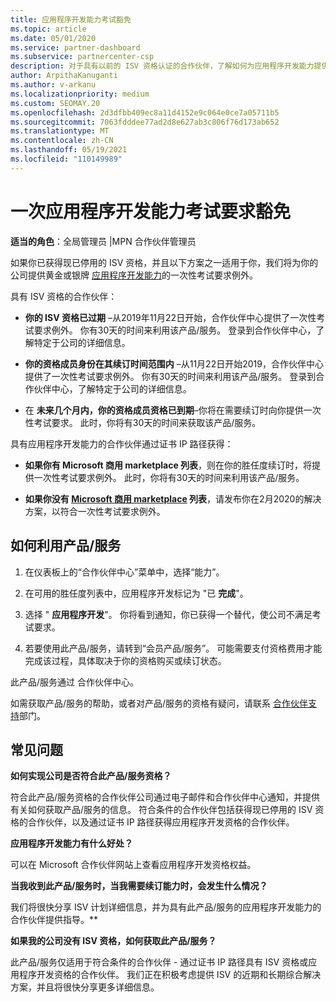 ```yaml
---
title: 应用程序开发能力考试豁免
ms.topic: article
ms.date: 05/01/2020
ms.service: partner-dashboard
ms.subservice: partnercenter-csp
description: 对于具有以前的 ISV 资格认证的合作伙伴，了解如何为应用程序开发能力提供一次性考试需求豁免
author: ArpithaKanuganti
ms.author: v-arkanu
ms.localizationpriority: medium
ms.custom: SEOMAY.20
ms.openlocfilehash: 2d3dfbb409ec8a11d4152e9c064e0ce7a05711b5
ms.sourcegitcommit: 7063fdddee77ad2d8e627ab3c806f76d173ab652
ms.translationtype: MT
ms.contentlocale: zh-CN
ms.lasthandoff: 05/19/2021
ms.locfileid: "110149989"
---
```

# <a name="one-time-exam-requirements-exemption-for-the-application-development-competency"></a>一次应用程序开发能力考试要求豁免

**适当的角色**：全局管理员 |MPN 合作伙伴管理员

如果你已获得现已停用的 ISV 资格，并且以下方案之一适用于你，我们将为你的公司提供黄金或银牌 [应用程序开发能力](https://partner.microsoft.com/membership/application-development-competency)的一次性考试要求例外。 

具有 ISV 资格的合作伙伴：

- **你的 ISV 资格已过期** –从2019年11月22日开始，合作伙伴中心提供了一次性考试要求例外。 你有30天的时间来利用该产品/服务。 登录到合作伙伴中心，了解特定于公司的详细信息。

- **你的资格成员身份在其续订时间范围内** –从11月22日开始2019，合作伙伴中心提供了一次性考试要求例外。 你有30天的时间来利用该产品/服务。 登录到合作伙伴中心，了解特定于公司的详细信息。

- 在 **未来几个月内，你的资格成员资格已到期**–你将在需要续订时向你提供一次性考试要求。 此时，你将有30天的时间来获取该产品/服务。

具有应用程序开发能力的合作伙伴通过证书 IP 路径获得：

- **如果你有 Microsoft 商用 marketplace 列表**，则在你的胜任度续订时，将提供一次性考试要求例外。 此时，你将有30天的时间来利用该产品/服务。

- **如果你没有 [Microsoft 商用 marketplace](https://azure.microsoft.com/overview/commercial-marketplace/) 列表**，请发布你在2月2020的解决方案，以符合一次性考试要求例外。

## <a name="how-to-take-advantage-of-your-offer"></a>如何利用产品/服务

1. 在仪表板上的“合作伙伴中心”菜单中，选择“能力”。
2. 在可用的胜任度列表中，应用程序开发标记为 "已 **完成**"。

3. 选择 " **应用程序开发**"。 你将看到通知，你已获得一个替代，使公司不满足考试要求。 

4. 若要使用此产品/服务，请转到“会员产品/服务”。 可能需要支付资格费用才能完成该过程，具体取决于你的资格购买或续订状态。 

此产品/服务通过 合作伙伴中心。

如需获取产品/服务的帮助，或者对产品/服务的资格有疑问，请联系 [合作伙伴支持](https://partner.microsoft.com/Support)部门。 

## <a name="frequently-asked-questions"></a>常见问题

**如何实现公司是否符合此产品/服务资格？**

符合此产品/服务资格的合作伙伴公司通过电子邮件和合作伙伴中心通知，并提供有关如何获取产品/服务的信息。 符合条件的合作伙伴包括获得现已停用的 ISV 资格的合作伙伴，以及通过证书 IP 路径获得应用程序开发资格的合作伙伴。 

**应用程序开发能力有什么好处？**

可以在 Microsoft 合作伙伴网站上查看应用程序开发资格权益。 

**当我收到此产品/服务时，当我需要续订能力时，会发生什么情况？** 

我们将很快分享 ISV 计划详细信息，并为具有此产品/服务的应用程序开发能力的合作伙伴提供指导。**  

**如果我的公司没有 ISV 资格，如何获取此产品/服务？**

此产品/服务仅适用于符合条件的合作伙伴 - 通过证书 IP 路径具有 ISV 资格或应用程序开发资格的合作伙伴。 我们正在积极考虑提供 ISV 的近期和长期综合解决方案，并且将很快分享更多详细信息。 


